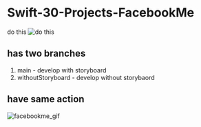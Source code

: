 # Swift-30-Projects-FacebookMe

do this ![do this](https://github.com/soapyigu/Swift-30-Projects/tree/master/Project%2003%20-%20FacebookMe)

## has two branches
1. main - develop with storyboard
2. withoutStoryboard - develop without storybaord

## have same action

![facebookme_gif](https://user-images.githubusercontent.com/74204918/131073277-e0fbb95e-3cbc-43f2-8faa-9815989fd519.gif)
